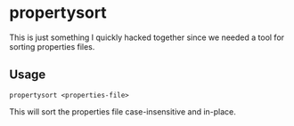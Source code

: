 # propertysort

This is just something I quickly hacked together since we needed a tool for sorting
properties files.

## Usage
```
propertysort <properties-file>
```

This will sort the properties file case-insensitive and in-place.